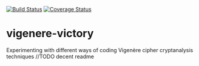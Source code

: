 [![Build Status](https://travis-ci.org/ajze/vigenere-victory.png)](https://travis-ci.org/ajze/vigenere-victory)
[![Coverage Status](https://coveralls.io/repos/github/ajze/vigenere-victory/badge.svg?branch=master)](https://coveralls.io/github/ajze/vigenere-victory?branch=master)

# vigenere-victory
Experimenting with different ways of coding Vigenère cipher cryptanalysis techniques
//TODO decent readme

